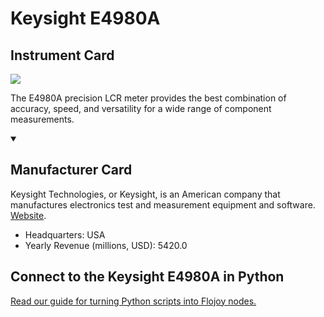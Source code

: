 
# Keysight E4980A

## Instrument Card

<img src="https://v5.airtableusercontent.com/v1/19/19/1691539200000/hp3xkXSGwQGZY1ZshjXLaw/x7qk3fyH8RXb-dGC5k1sRJncyQ8rhYzjJAfyod865tu7OaIG1wCMA8iaUTmvftcIX_kPSq8y6_iTRqSvhU-pWQ/IBtVKvS4slJ2d3gjlDi148SCdaMxQeAphC26_LsCDFs"/>
<p>The E4980A precision LCR meter provides the best combination of accuracy, speed, and versatility for a wide range of component measurements.</p>

<details open>
<summary><h2>Manufacturer Card</h2></summary>

Keysight Technologies, or Keysight, is an American company that manufactures electronics test and measurement equipment and software. <a href="https://www.keysight.com/us/en/home.html">Website</a>.

<ul>
  <li>Headquarters: USA</li>
  <li>Yearly Revenue (millions, USD): 5420.0</li>
</ul>
</details>

## Connect to the Keysight E4980A in Python

[Read our guide for turning Python scripts into Flojoy nodes.](https://docs.flojoy.ai/custom-nodes/creating-custom-node/)


